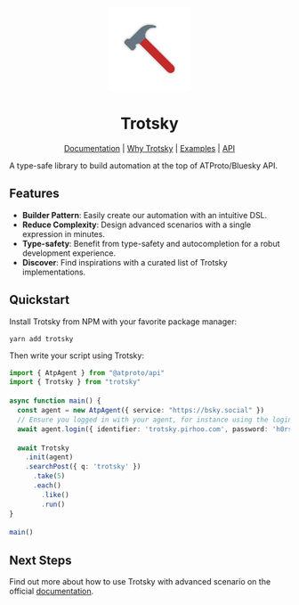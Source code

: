 <p align="center">
  <img src="./docs/public/logo-hero.svg" width="150">
</p>

<h1 align="center">Trotsky</h1>

<p align="center">
<a href="https://trotsky.pirhoo.com">Documentation</a> |
<a href="https://trotsky.pirhoo.com/guide/why">Why Trotsky</a> |
<a href="https://trotsky.pirhoo.com/examples">Examples</a> |
<a href="https://trotsky.pirhoo.com/api">API</a>
</p>

A type-safe library to build automation at the top of ATProto/Bluesky API.

## Features

* **Builder Pattern**: Easily create our automation with an intuitive DSL.
* **Reduce Complexity**: Design advanced scenarios with a single expression in minutes.
* **Type-safety**: Benefit from type-safety and autocompletion for a robut development experience.
* **Discover**: Find inspirations with a curated list of Trotsky implementations.

## Quickstart

Install Trotsky from NPM with your favorite package manager:

```
yarn add trotsky
```

Then write your script using Trotsky:

```ts
import { AtpAgent } from "@atproto/api"
import { Trotsky } from "trotsky"

async function main() {
  const agent = new AtpAgent({ service: "https://bsky.social" })
  // Ensure you logged in with your agent, for instance using the login method
  await agent.login({ identifier: 'trotsky.pirhoo.com', password: 'h0rs3!' })

  await Trotsky
    .init(agent)
    .searchPost({ q: 'trotsky' })
      .take(5)
      .each()
        .like()
        .run()
}

main()
```

## Next Steps

Find out more about how to use Trotsky with advanced scenario on the official [documentation](https://trotsky.pirhoo.com).

